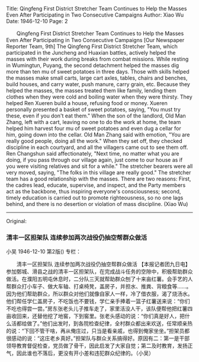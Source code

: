 Title: Qingfeng First District Stretcher Team Continues to Help the Masses Even After Participating in Two Consecutive Campaigns
Author: Xiao Wu
Date: 1946-12-10
Page: 2

　　Qingfeng First District Stretcher Team
    Continues to Help the Masses Even After Participating in Two Consecutive Campaigns
    [Our Newspaper Reporter Team, 9th] The Qingfeng First District Stretcher Team, which participated in the Juncheng and Huaxian battles, actively helped the masses with their work during breaks from combat missions. While resting in Wumingtun, Puyang, the second detachment helped the masses dig more than ten mu of sweet potatoes in three days. Those with skills helped the masses make small carts, large cart axles, tables, chairs and benches, build houses, and carry water, push manure, carry grain, etc. Because they helped the masses, the masses treated them like family, lending them clothes when they were cold and boiling water when they were thirsty. They helped Ren Xueren build a house, refusing food or money. Xueren personally presented a basket of sweet potatoes, saying, "You must try these, even if you don't eat them." When the son of the landlord, Old Man Zhang, left with a cart, leaving no one to do the work at home, the team helped him harvest four mu of sweet potatoes and even dug a cellar for him, going down into the cellar. Old Man Zhang said with emotion, "You are really good people, doing all the work." When they set off, they checked discipline in each courtyard, and all the villagers came out to see them off. Ren Changshun said affectionately, "Next time, no matter what you are doing, if you pass through our village again, just come to our house as if you were visiting relatives and sit for a while." The stretcher bearers were all very moved, saying, "The folks in this village are really good." The stretcher team has a good relationship with the masses. There are two reasons: First, the cadres lead, educate, supervise, and inspect, and the Party members act as the backbone, thus inspiring everyone's consciousness; second, timely education is carried out to promote righteousness, so no one lags behind, and there is no desertion or violation of mass discipline. (Xiao Wu)



<hr /> 

Original: 


### 清丰一区担架队  连续参加两次战役仍抽空帮群众做活
小吴
1946-12-10
第2版()
专栏：

　　清丰一区担架队
    连续参加两次战役仍抽空帮群众做活
    【本报记者团九日电】参加鄄城、滑县之战的清丰一区担架队，在完成战斗任务的空隙中，积极帮助群众做活。在濮阳五明屯休息时，二分队三天就帮助群众刨了十来亩红薯。会手艺的人帮群众打小车子、做大车轴、打桌椅凳，盖房子，并担水、推粪、背粮食等……。因为他们帮助群众，所以群众对他们就像自家人一样，冷了借衣服，渴了烧汤水。他们帮任学仁盖房子，不吃饭也不要钱，学仁亲手捧着一篮子红薯送来说：“你们不吃也得尝一尝。”房东张老头儿子推车走了，家里活没人干，该队便帮他把红薯四亩收回来，还替他挖了地窖，下到窖里。张老头感动的说：“你们真是好人，把什么活都给做了。”他们出发时，到各院检查纪律，全村群众都出来欢送，任常顺亲热的说：“下回不管干啥，再从俺庄过，只当是看亲戚，也得到俺家坐坐。”担架员都很感动的说：“这庄老乡真好。”担架队与群众关系搞得好。原因有二：第一是干部领导教育督促检查，党员做了骨干，因此启发了大家自觉；第二及时教育，发扬正气，因此谁也不落后，更没有开小差和违犯群众纪律的。（小吴）
